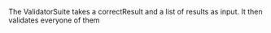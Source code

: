The ValidatorSuite takes a correctResult and a list of results as input. It then validates everyone of them